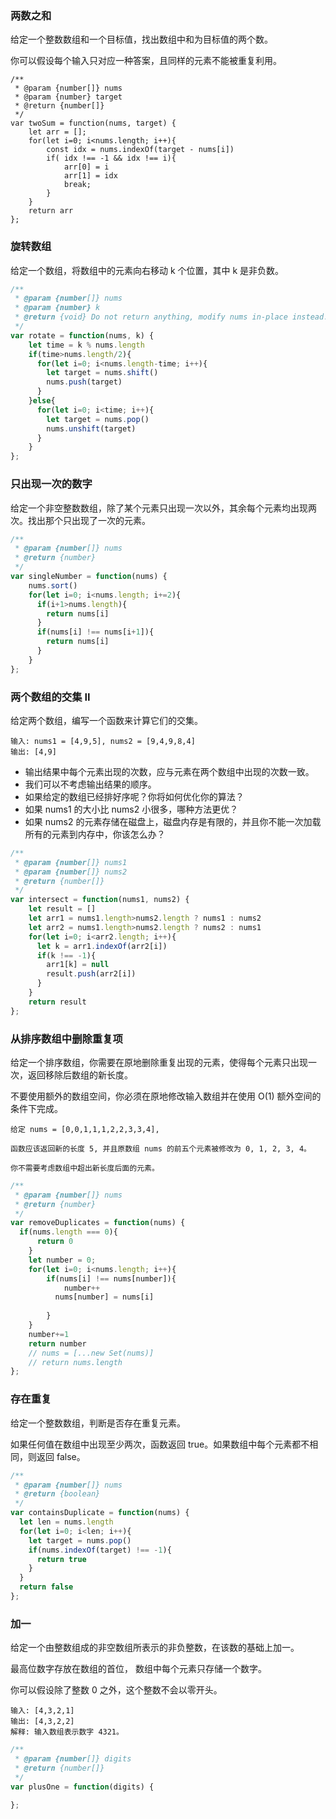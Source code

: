### 两数之和

给定一个整数数组和一个目标值，找出数组中和为目标值的两个数。

你可以假设每个输入只对应一种答案，且同样的元素不能被重复利用。

```JS
/**
 * @param {number[]} nums
 * @param {number} target
 * @return {number[]}
 */
var twoSum = function(nums, target) {
    let arr = [];
    for(let i=0; i<nums.length; i++){
        const idx = nums.indexOf(target - nums[i])
        if( idx !== -1 && idx !== i){
            arr[0] = i
            arr[1] = idx
            break;
        }
    }
    return arr
};
```

### 旋转数组

给定一个数组，将数组中的元素向右移动 k 个位置，其中 k 是非负数。

```js
/**
 * @param {number[]} nums
 * @param {number} k
 * @return {void} Do not return anything, modify nums in-place instead.
 */
var rotate = function(nums, k) {
    let time = k % nums.length
    if(time>nums.length/2){
      for(let i=0; i<nums.length-time; i++){
        let target = nums.shift()
        nums.push(target)
      }
    }else{
      for(let i=0; i<time; i++){
        let target = nums.pop()
        nums.unshift(target)
      }
    }
};
```

### 只出现一次的数字

给定一个非空整数数组，除了某个元素只出现一次以外，其余每个元素均出现两次。找出那个只出现了一次的元素。

```js
/**
 * @param {number[]} nums
 * @return {number}
 */
var singleNumber = function(nums) {
    nums.sort()
    for(let i=0; i<nums.length; i+=2){
      if(i+1>nums.length){
        return nums[i]
      }
      if(nums[i] !== nums[i+1]){
        return nums[i]
      }
    }
};
```

### 两个数组的交集 II

给定两个数组，编写一个函数来计算它们的交集。

```
输入: nums1 = [4,9,5], nums2 = [9,4,9,8,4]
输出: [4,9]
```

- 输出结果中每个元素出现的次数，应与元素在两个数组中出现的次数一致。
- 我们可以不考虑输出结果的顺序。
- 如果给定的数组已经排好序呢？你将如何优化你的算法？
- 如果 nums1 的大小比 nums2 小很多，哪种方法更优？
- 如果 nums2 的元素存储在磁盘上，磁盘内存是有限的，并且你不能一次加载所有的元素到内存中，你该怎么办？

```js
/**
 * @param {number[]} nums1
 * @param {number[]} nums2
 * @return {number[]}
 */
var intersect = function(nums1, nums2) {
    let result = []
    let arr1 = nums1.length>nums2.length ? nums1 : nums2
    let arr2 = nums1.length>nums2.length ? nums2 : nums1
    for(let i=0; i<arr2.length; i++){
      let k = arr1.indexOf(arr2[i])
      if(k !== -1){
        arr1[k] = null
        result.push(arr2[i])
      }
    }
    return result
};
```

### 从排序数组中删除重复项

给定一个排序数组，你需要在原地删除重复出现的元素，使得每个元素只出现一次，返回移除后数组的新长度。

不要使用额外的数组空间，你必须在原地修改输入数组并在使用 O(1) 额外空间的条件下完成。

```
给定 nums = [0,0,1,1,1,2,2,3,3,4],

函数应该返回新的长度 5, 并且原数组 nums 的前五个元素被修改为 0, 1, 2, 3, 4。

你不需要考虑数组中超出新长度后面的元素。
```

```js
/**
 * @param {number[]} nums
 * @return {number}
 */
var removeDuplicates = function(nums) {
  if(nums.length === 0){
      return 0
    }
    let number = 0;
    for(let i=0; i<nums.length; i++){
        if(nums[i] !== nums[number]){
            number++
          nums[number] = nums[i]
          
        }
    }
    number+=1
    return number
    // nums = [...new Set(nums)]
    // return nums.length
};
```

### 存在重复

给定一个整数数组，判断是否存在重复元素。

如果任何值在数组中出现至少两次，函数返回 true。如果数组中每个元素都不相同，则返回 false。

```js
/**
 * @param {number[]} nums
 * @return {boolean}
 */
var containsDuplicate = function(nums) {
  let len = nums.length
  for(let i=0; i<len; i++){
    let target = nums.pop()
    if(nums.indexOf(target) !== -1){
      return true
    }
  }
  return false
};
```

### 加一

给定一个由整数组成的非空数组所表示的非负整数，在该数的基础上加一。

最高位数字存放在数组的首位， 数组中每个元素只存储一个数字。

你可以假设除了整数 0 之外，这个整数不会以零开头。

```
输入: [4,3,2,1]
输出: [4,3,2,2]
解释: 输入数组表示数字 4321。
```

```js
/**
 * @param {number[]} digits
 * @return {number[]}
 */
var plusOne = function(digits) {
    
};
```
